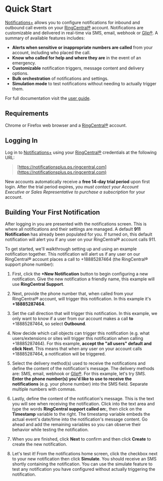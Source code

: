 # Quick Start

[Notifications+](https://notificationsplus.ps.ringcentral.com) allows you to configure notifications for inbound and outbound call events on your [RingCentral®](https://ringcentral.com) account. Notifications are customizable and delivered in real-time via SMS, email, webhook or [Glip®](https://app.ringcentral.com). A summary of available features includes:

* **Alerts when sensitive or inappropriate numbers are called** from your account, including who placed the call.
* **Know who called for help and where they are** in the event of an emergency.
*  **Customizable** notification triggers, message content and delivery options.
* **Bulk orchestration** of notifications and settings.
* **Simulation mode** to test notifications without needing to actually trigger them.

For full documentation visit the [user guide](https://www.???.com/guide).

## Requirements

Chrome or Firefox web browser and a [RingCentral®](https://ringcentral.com) account.

## Logging In

Log in to [Notifications+](https://notificationsplus.ps.ringcentral.com) using your  [RingCentral®](https://ringcentral.com) credentials at the following URL:

> [https://notificationsplus.ps.ringcentral.com](https://notificationsplus.ps.ringcentral.com)

New accounts automatically receive a **free 14-day trial period** upon first login. After the trial period expires, *you must contact your Account Executive or Sales Representative to purchase a subscription* for your account.

## Building Your First Notification

After logging in you are presented with the notifications screen. This is where all notifications and their settings are managed. A default **911 Notification** has already been populated for you. If turned on, this default notification will alert you if any user on your RingCentral® account calls 911.

To get started, we'll walkthrough setting up and using an example notification together.  This notification will alert us if any user on our RingCentral® account places a call to +18885287464 (the RingCentral® support phone number):

1. First, click the **+New Notification** button to begin configuring a new notification. Give the new notification a friendly name, this example will use **RingCentral Support**.

2. Next, provide the phone number that, when called from your RingCentral® account, will trigger this notification. In this example it's **+18885287464**.

3. Set the call direction that will trigger this notification. In this example, we only want to know if a user from our account makes a call **to** +18885287464, so select **Outbound**.

4. Now decide which call objects can trigger this notification (e.g. what users/extensions or sites will trigger this notification when calling +18885287464). For this example, **accept the "all users" default and click Next**. This means that when any user on your account calls +18885287464, a notification will be triggered.

5. Select the delivery method(s) used to receive the notifications and define the content of the notification's message. The delivery methods are: SMS, email, webhook or [Glip®](https://app.ringcentral.com). For this example, let's try SMS. **Enter the phone number(s) you'd like to use to receive the notifications** (e.g. your phone number) into the SMS field. Separate multiple numbers with commas.

6. Lastly, define the content of the notification's message. This is the text you will see when receiving the notification. Click into the text area and type the words **RingCentral support called on:**, then click on the **Timestamp** variable to the right. The timestamp variable embeds the actual event's date/time into the notification's message content. Go ahead and add the remaining variables so you can observe their behavior while testing the notification.

7. When you are finished, click **Next** to confirm and then click **Create** to create the new notification.

8. Let's test it! From the notifications home screen, click the checkbox next to your new notification then click **Simulate**. You should receive an SMS shortly containing the notification. You can use the simulate feature to test any notification you have configured without actually triggering the notification.
